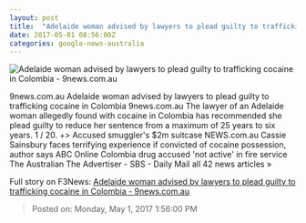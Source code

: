 ```yaml
---
layout: post
title:  "Adelaide woman advised by lawyers to plead guilty to trafficking cocaine in Colombia - 9news.com.au"
date: 2017-05-01 08:56:00Z
categories: google-news-australia
---
```


![Adelaide woman advised by lawyers to plead guilty to trafficking cocaine in Colombia - 9news.com.au](http://9network-vod-progressive.akamaized.net/media2/664969388001/2017/05/664969388001_5417268094001_5417266851001-vs.jpg)

9news.com.au Adelaide woman advised by lawyers to plead guilty to trafficking cocaine in Colombia 9news.com.au The lawyer of an Adelaide woman allegedly found with cocaine in Colombia has recommended she plead guilty to reduce her sentence from a maximum of 25 years to six years. 1 / 20. +> Accused smuggler's $2m suitcase NEWS.com.au Cassie Sainsbury faces terrifying experience if convicted of cocaine possession, author says ABC Online Colombia drug accused 'not active' in fire service The Australian The Advertiser - SBS - Daily Mail all 42 news articles »


Full story on F3News: [Adelaide woman advised by lawyers to plead guilty to trafficking cocaine in Colombia - 9news.com.au](http://www.f3nws.com/n/SQuDq)

> Posted on: Monday, May 1, 2017 1:56:00 PM
